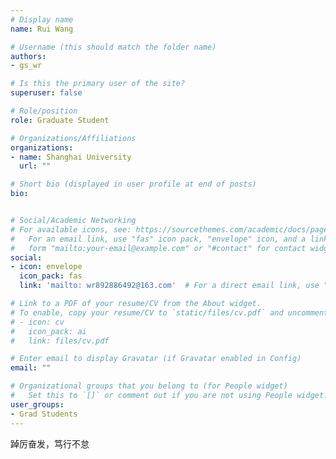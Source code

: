 ```yaml
---
# Display name
name: Rui Wang

# Username (this should match the folder name)
authors:
- gs_wr

# Is this the primary user of the site?
superuser: false

# Role/position
role: Graduate Student

# Organizations/Affiliations
organizations:
- name: Shanghai University
  url: ""

# Short bio (displayed in user profile at end of posts)
bio: 


# Social/Academic Networking
# For available icons, see: https://sourcethemes.com/academic/docs/page-builder/#icons
#   For an email link, use "fas" icon pack, "envelope" icon, and a link in the
#   form "mailto:your-email@example.com" or "#contact" for contact widget.
social:
- icon: envelope
  icon_pack: fas
  link: 'mailto: wr892886492@163.com'  # For a direct email link, use "mailto:test@example.org".

# Link to a PDF of your resume/CV from the About widget.
# To enable, copy your resume/CV to `static/files/cv.pdf` and uncomment the lines below.
# - icon: cv
#   icon_pack: ai
#   link: files/cv.pdf

# Enter email to display Gravatar (if Gravatar enabled in Config)
email: ""

# Organizational groups that you belong to (for People widget)
#   Set this to `[]` or comment out if you are not using People widget.
user_groups: 
- Grad Students
---
```


踔厉奋发，笃行不怠